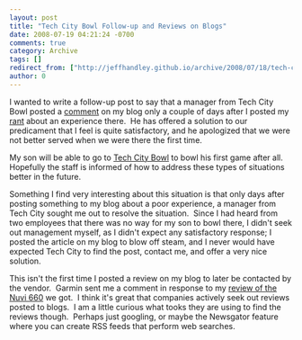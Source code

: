```yaml
---
layout: post
title: "Tech City Bowl Follow-up and Reviews on Blogs"
date: 2008-07-19 04:21:24 -0700
comments: true
category: Archive
tags: []
redirect_from: ["http://jeffhandley.github.io/archive/2008/07/18/tech-city-bowl-follow-up-and-reviews-on-blogs.aspx"]
author: 0
---
```

<!-- more -->
<p>I wanted to write a follow-up post to say that a manager from Tech City Bowl posted a <a href="http://blog.jeffhandley.com/archive/2008/07/15/rant-bowling-alley-frustration.aspx#198">comment</a> on my blog only a couple of days after I posted my <a href="http://blog.jeffhandley.com/archive/2008/07/15/rant-bowling-alley-frustration.aspx">rant</a> about an experience there.  He has offered a solution to our predicament that I feel is quite satisfactory, and he apologized that we were not better served when we were there the first time.</p>  <p>My son will be able to go to <a href="http://www.techcitybowl.com/">Tech City Bowl</a> to bowl his first game after all.  Hopefully the staff is informed of how to address these types of situations better in the future.</p>  <p>Something I find very interesting about this situation is that only days after posting something to my blog about a poor experience, a manager from Tech City sought me out to resolve the situation.  Since I had heard from two employees that there was no way for my son to bowl there, I didn't seek out management myself, as I didn't expect any satisfactory response; I posted the article on my blog to blow off steam, and I never would have expected Tech City to find the post, contact me, and offer a very nice solution.</p>  <p>This isn't the first time I posted a review on my blog to later be contacted by the vendor.  Garmin sent me a comment in response to my <a href="http://blog.jeffhandley.com/archive/2008/05/01/review-garmin-660.aspx">review of the Nuvi 660</a> we got.  I think it's great that companies actively seek out reviews posted to blogs.  I am a little curious what tooks they are using to find the reviews though.  Perhaps just googling, or maybe the Newsgator feature where you can create RSS feeds that perform web searches.</p>

